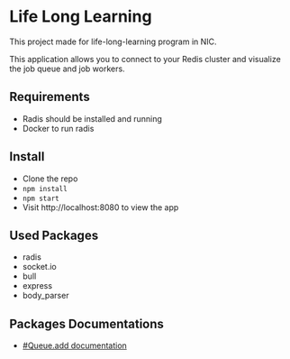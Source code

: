 # Life Long Learning

<p align="center">

This project made for life-long-learning program in NIC.

</p>

This application allows you to connect to your Redis cluster and visualize the job queue and job workers.

## Requirements
- Radis should be installed and running
- Docker to run radis

## Install
- Clone the repo
- ```npm install```
- ```npm start```
- Visit http://localhost:8080 to view the app

## Used Packages
- radis
- socket.io
- bull
- express
- body_parser

## Packages Documentations
- [#Queue.add documentation](https://github.com/OptimalBits/bull/blob/develop/REFERENCE.md#queueadd)
